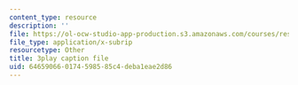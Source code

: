 ```yaml
---
content_type: resource
description: ''
file: https://ol-ocw-studio-app-production.s3.amazonaws.com/courses/res-2-006-girls-who-build-cameras-summer-2016/646590660174598585c4deba1eae2d86_tJj6YN8peXU.vtt
file_type: application/x-subrip
resourcetype: Other
title: 3play caption file
uid: 64659066-0174-5985-85c4-deba1eae2d86
---
```

